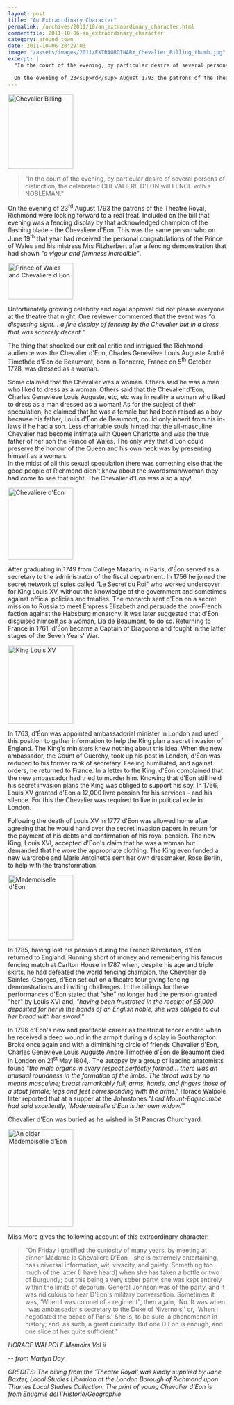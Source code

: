 ```yaml
---
layout: post
title: "An Extraordinary Character"
permalink: /archives/2011/10/an_extraordinary_character.html
commentfile: 2011-10-06-an_extraordinary_character
category: around_town
date: 2011-10-06 20:29:03
image: "/assets/images/2011/EXTRAORDINARY_Chevalier_Billing_thumb.jpg"
excerpt: |
  "In the court of the evening, by particular desire of several persons of distinction, the celebrated CHEVALIERE D'EON will FENCE with a NOBLEMAN."

  On the evening of 23<sup>rd</sup> August 1793 the patrons of the Theatre Royal, Richmond were looking forward to a real treat. Included on the bill that evening was a fencing display by that acknowledged champion of the flashing blade - the Chevaliere d'Eon.  This was the same person who on June 19<sup>th</sup> that year had received the personal congratulations of the Prince of Wales and his mistress Mrs Fitzherbert after a fencing demonstration that had shown _"a vigour and  firmness incredible"_.
---
```


<a href="/assets/images/2011/EXTRAORDINARY_Chevalier_Billing.jpg" title="See larger version of - Chevalier Billing"><img src="/assets/images/2011/EXTRAORDINARY_Chevalier_Billing_thumb.jpg" width="150" height="172" alt="Chevalier Billing" class="photo right" /></a>

> "In the court of the evening, by particular desire of several persons of distinction, the celebrated CHEVALIERE D'EON will FENCE with a NOBLEMAN."

On the evening of 23<sup>rd</sup> August 1793 the patrons of the Theatre Royal, Richmond were looking forward to a real treat. Included on the bill that evening was a fencing display by that acknowledged champion of the flashing blade - the Chevaliere d'Eon. This was the same person who on June 19<sup>th</sup> that year had received the personal congratulations of the Prince of Wales and his mistress Mrs Fitzherbert after a fencing demonstration that had shown _"a vigour and firmness incredible"_.

<a href="/assets/images/2011/EXTRAORDINARY_dEon_Prince-of-Wales.jpg" title="See larger version of - Prince of Wales and Chevaliere d'Eon"><img src="/assets/images/2011/EXTRAORDINARY_dEon_Prince-of-Wales_thumb.jpg" width="150" height="83" alt="Prince of Wales and Chevaliere d'Eon" class="photo right" /></a>

Unfortunately growing celebrity and royal approval did not please everyone at the theatre that night. One reviewer commented that the event was _"a disgusting sight... a ﬁne display of fencing by the Chevalier but in a dress that was scarcely decent."_

The thing that shocked our critical critic and intrigued the Richmond audience was the Chevalier d'Eon, Charles Geneviève Louis Auguste André Timothée d'Éon de Beaumont, born in Tonnerre, France on 5<sup>th</sup> October 1728, was dressed as a woman.

<div markdown="1" class="box">
Some claimed that the Chevalier was a woman. Others said he was a man who liked to dress as a woman. Others said that the Chevalier d'Eon, Charles Geneviève Louis Auguste, etc, etc was in reality a woman who liked to dress as a man dressed as a woman! As for the subject of their speculation, he claimed that he was a female but had been raised as a boy because his father, Louis d'Éon de Beaumont, could only inherit from his in-laws if he had a son. Less charitable souls hinted that the all-masculine Chevalier had become intimate with Queen Charlotte and was the true father of her son the Prince of Wales. The only way that d'Eon could preserve the honour of the Queen and his own neck was by presenting himself as a woman.

</div>
In the midst of all this sexual speculation there was something else that the good people of Richmond didn't know about the swordsman/woman they had come to see that night. The Chevalier d'Eon was also a spy!

<a href="/assets/images/2011/EXTRAORDINARY_dEon.jpg" title="See larger version of - Chevaliere d'Eon"><img src="/assets/images/2011/EXTRAORDINARY_dEon_thumb.jpg" width="150" height="165" alt="Chevaliere d'Eon" class="photo right" /></a>

After graduating in 1749 from Collège Mazarin, in Paris, d'Éon served as a secretary to the administrator of the fiscal department. In 1756 he joined the secret network of spies called "Le Secret du Roi" who worked undercover for King Louis XV, without the knowledge of the government and sometimes against official policies and treaties. The monarch sent d'Éon on a secret mission to Russia to meet Empress Elizabeth and persuade the pro-French faction against the Habsburg monarchy. It was later suggested that d'Éon disguised himself as a woman, Lia de Beaumont, to do so. Returning to France in 1761, d'Éon became a Captain of Dragoons and fought in the latter stages of the Seven Years' War.

<a href="/assets/images/2011/EXTRAORDINARY_louis-xv.jpg" title="See larger version of - King Louis XV"><img src="/assets/images/2011/EXTRAORDINARY_louis-xv_thumb.jpg" width="150" height="180" alt="King Louis XV" class="photo right" /></a>

In 1763, d'Éon was appointed ambassadorial minister in London and used this position to gather information to help the King plan a secret invasion of England. The King's ministers knew nothing about this idea. When the new ambassador, the Count of Guerchy, took up his post in London, d'Éon was reduced to his former rank of secretary. Feeling humiliated, and against orders, he returned to France. In a letter to the King, d'Éon complained that the new ambassador had tried to murder him. Knowing that d'Eon still held his secret invasion plans the King was obliged to support his spy. In 1766, Louis XV granted d'Eon a 12,000 livre pension for his services - and his silence. For this the Chevalier was required to live in political exile in London.

Following the death of Louis XV in 1777 d'Eon was allowed home after agreeing that he would hand over the secret invasion papers in return for the payment of his debts and confirmation of his royal pension. The new King, Louis XVI, accepted d'Eon's claim that he was a woman but demanded that he wore the appropriate clothing. The King even funded a new wardrobe and Marie Antoinette sent her own dressmaker, Rose Berlin, to help with the transformation.

<a href="/assets/images/2011/EXTRAORDINARY_Mme_dEon.jpg" title="See larger version of - Mademoiselle d'Eon"><img src="/assets/images/2011/EXTRAORDINARY_Mme_dEon_thumb.jpg" width="150" alt="Mademoiselle d'Eon" class="photo right" /></a>

In 1785, having lost his pension during the French Revolution, d'Eon returned to England. Running short of money and remembering his famous fencing match at Carlton House in 1787 when, despite his age and triple skirts, he had defeated the world fencing champion, the Chevalier de Saintes-Georges, d'Eon set out on a theatre tour giving fencing demonstrations and inviting challenges. In the billings for these performances d'Eon stated that "she" no longer had the pension granted "her" by Louis XVI and, _"having been frustrated in the receipt of £5,000 deposited for her in the hands of an English noble, she was obliged to cut her bread with her sword."_

In 1796 d'Eon's new and profitable career as theatrical fencer ended when he received a deep wound in the armpit during a display in Southampton. Broke once again and with a diminishing circle of friends Chevalier d'Eon, Charles Geneviève Louis Auguste André Timothée d'Éon de Beaumont died in London on 21<sup>st</sup> May 1804,. The autopsy by a group of leading anatomists found _"the male organs in every respect perfectly formed... there was an unusual roundness in the formation of the limbs. The throat was by no means masculine; breast remarkably full; arms, hands, and ﬁngers those of a stout female; legs and feet corresponding with the arms."_ Horace Walpole later reported that at a supper at the Johnstones _"Lord Mount-Edgecumbe had said excellently, 'Mademoiselle d'Eon is her own widow.'"_

Chevalier d'Eon was buried as he wished in St Pancras Churchyard.

<div markdown="1" class="box">
<a href="/assets/images/2011/EXTRAORDINARY_old_Mme_dEon.jpg" title="See larger version of - An older Mademoiselle d'Eon "><img src="/assets/images/2011/EXTRAORDINARY_old_Mme_dEon_thumb.jpg" width="150" height="225" alt="An older Mademoiselle d'Eon " class="photo right" /></a>

Miss More gives the following account of this extraordinary character:

> "On Friday I gratified the curiosity of many years, by meeting at dinner Madame la Chevaliere D'Eon - she is extremely entertaining, has universal information, wit, vivacity, and gaiety. Something too much of the latter (I have heard) when she has taken a bottle or two of Burgundy; but this being a very sober party, she was kept entirely within the limits of decorum. General Johnson was of the party, and it was ridiculous to hear D'Eon's military conversation. Sometimes it was, 'When I was colonel of a regiment", then again, 'No. It was when I was ambassador's secretary to the Duke of Nivernois,' or, 'When I negotiated the peace of Paris.' She is, to be sure, a phenomenon in history; and, as such, a great curiosity. But one D'Eon is enough, and one slice of her quite sufficient."

<cite>HORACE WALPOLE Memoirs Vol ii</cite>

</div>
<cite>-- from Martyn Day</cite>

_CREDITS: The billing from the 'Theatre Royal' was kindly supplied by Jane Baxter, Local Studies Librarian at the London Borough of Richmond upon Thames Local Studies Collection. The print of young Chevalier d'Eon is from Enugmis del l'Historie/Geographie_
